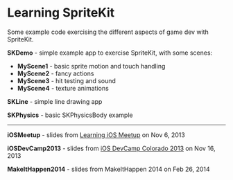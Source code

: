 Learning SpriteKit
==================

Some example code exercising the different aspects of game dev with SpriteKit.

__SKDemo__ - simple example app to exercise SpriteKit, with some scenes:

* __MyScene1__ - basic sprite motion and touch handling
* __MyScene2__ - fancy actions
* __MyScene3__ - hit testing and sound
* __MyScene4__ - texture animations

__SKLine__ - simple line drawing app

__SKPhysics__ - basic SKPhysicsBody example

----

__iOSMeetup__ - slides from [Learning iOS Meetup](http://www.meetup.com/Boulder-Learning-iOS/events/139914592/) on Nov 6, 2013

__iOSDevCamp2013__ - slides from [iOS DevCamp Colorado 2013](http://iosdevcampcolorado.com/post/59715536294/iosdevcamp-denver-2013) on Nov 16, 2013

__MakeItHappen2014__ - slides from MakeItHappen 2014 on Feb 26, 2014


